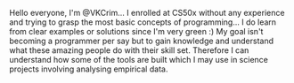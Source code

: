 Hello everyone, I'm @VKCrim...
I enrolled at CS50x without any experience and trying to grasp the most basic concepts of programming...
I do learn from clear examples or solutions since I'm very green :)
My goal isn't becoming a programmer per say but to gain knowledge and understand what these amazing people do with their skill set.
Therefore I can understand how some of the tools are built which I may use in science projects involving analysing empirical data.
